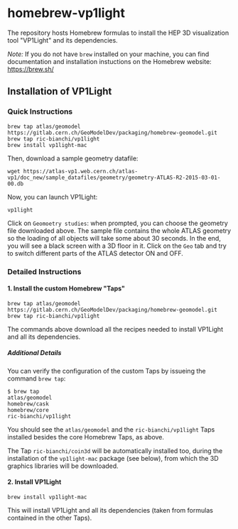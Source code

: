 # homebrew-vp1light

The repository hosts Homebrew formulas to install the HEP 3D visualization tool "VP1Light" and its dependencies.

_Note:_ If you do not have `brew` installed on your machine, you can find documentation and installation instuctions on the Homebrew website: <https://brew.sh/>

## Installation of VP1Light

### Quick Instructions

```
brew tap atlas/geomodel https://gitlab.cern.ch/GeoModelDev/packaging/homebrew-geomodel.git
brew tap ric-bianchi/vp1light 
brew install vp1light-mac
```

Then, download a sample geometry datafile:

```
wget https://atlas-vp1.web.cern.ch/atlas-vp1/doc_new/sample_datafiles/geometry/geometry-ATLAS-R2-2015-03-01-00.db
```

Now, you can launch VP1Light:

```
vp1light
```

Click on `Geomoetry studies`: when prompted, you can choose the geometry file downloaded above. The sample file contains the whole ATLAS geometry so the loading of all objects will take some about 30 seconds. In the end, you will see a black screen with a 3D floor in it. Click on the `Geo` tab and try to switch different parts of the ATLAS detector ON and OFF.



### Detailed Instructions

#### 1. Install the custom Homebrew "Taps"

```
brew tap atlas/geomodel https://gitlab.cern.ch/GeoModelDev/packaging/homebrew-geomodel.git
brew tap ric-bianchi/vp1light 
```

The commands above download all the recipes needed to install VP1Light and all its dependencies. 


##### Additional Details

You can verify the configuration of the custom Taps by issueing the command `brew tap`:

```
$ brew tap
atlas/geomodel
homebrew/cask
homebrew/core
ric-bianchi/vp1light
```

You should see the `atlas/geomodel` and the `ric-bianchi/vp1light` Taps installed besides the core Homebrew Taps, as above.

The Tap `ric-bianchi/coin3d` will be automatically installed too, during the installation of the `vp1light-mac` package (see below), from which the 3D graphics libraries will be downloaded.

#### 2. Install VP1Light

```
brew install vp1light-mac
```

This will install VP1Light and all its dependencies (taken from formulas contained in the other Taps).
